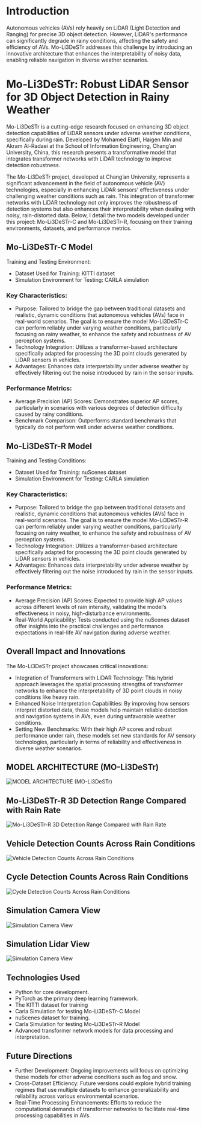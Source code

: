 
# Introduction

Autonomous vehicles (AVs) rely heavily on LiDAR (Light Detection and Ranging) for precise 3D object detection. However, LiDAR's performance can significantly degrade in rainy conditions, affecting the safety and efficiency of AVs. Mo-Li3DeSTr addresses this challenge by introducing an innovative architecture that enhances the interpretability of noisy data, enabling reliable navigation in diverse weather scenarios.

# Mo-Li3DeSTr: Robust LiDAR Sensor for 3D Object Detection in Rainy Weather

Mo-Li3DeSTr is a cutting-edge research focused on enhancing 3D object detection capabilities of LiDAR sensors under adverse weather conditions, specifically during rain. Developed by Mohamed Elatfi, Haigen Min and Akram Al-Radaei at the School of Information Engineering, Chang’an University, China, this research presents a transformative model that integrates transformer networks with LiDAR technology to improve detection robustness.

The Mo-Li3DeSTr project, developed at Chang’an University, represents a significant advancement in the field of autonomous vehicle (AV) technologies, especially in enhancing LiDAR sensors' effectiveness under challenging weather conditions such as rain. This integration of transformer networks with LiDAR technology not only improves the robustness of detection systems but also enhances their interpretability when dealing with noisy, rain-distorted data. Below, I detail the two models developed under this project: Mo-Li3DeSTr-C and Mo-Li3DeSTr-R, focusing on their training environments, datasets, and performance metrics.

## Mo-Li3DeSTr-C Model

Training and Testing Environment:
- Dataset Used for Training: KITTI dataset
- Simulation Environment for Testing: CARLA simulation

### Key Characteristics:

- Purpose: Tailored to bridge the gap between traditional datasets and realistic, dynamic conditions that autonomous vehicles (AVs) face in real-world scenarios. The goal is to ensure the model Mo-Li3DeSTr-C can perform reliably under varying weather conditions, particularly focusing on rainy weather, to enhance the safety and robustness of AV perception systems.
- Technology Integration: Utilizes a transformer-based architecture specifically adapted for processing the 3D point clouds generated by LiDAR sensors in vehicles.
- Advantages: Enhances data interpretability under adverse weather by effectively filtering out the noise introduced by rain in the sensor inputs.

### Performance Metrics:

- Average Precision (AP) Scores: Demonstrates superior AP scores, particularly in scenarios with various degrees of detection difficulty caused by rainy conditions.
- Benchmark Comparison: Outperforms standard benchmarks that typically do not perform well under adverse weather conditions.

## Mo-Li3DeSTr-R Model

Training and Testing Conditions:
- Dataset Used for Training: nuScenes dataset
- Simulation Environment for Testing: CARLA simulation

### Key Characteristics:

- Purpose: Tailored to bridge the gap between traditional datasets and realistic, dynamic conditions that autonomous vehicles (AVs) face in real-world scenarios. The goal is to ensure the model Mo-Li3DeSTr-R can perform reliably under varying weather conditions, particularly focusing on rainy weather, to enhance the safety and robustness of AV perception systems.
- Technology Integration: Utilizes a transformer-based architecture specifically adapted for processing the 3D point clouds generated by LiDAR sensors in vehicles.
- Advantages: Enhances data interpretability under adverse weather by effectively filtering out the noise introduced by rain in the sensor inputs.

### Performance Metrics:

- Average Precision (AP) Scores: Expected to provide high AP values across different levels of rain intensity, validating the model’s effectiveness in noisy, high-disturbance environments.
- Real-World Applicability: Tests conducted using the nuScenes dataset offer insights into the practical challenges and performance expectations in real-life AV navigation during adverse weather.

## Overall Impact and Innovations

The Mo-Li3DeSTr project showcases critical innovations:
- Integration of Transformers with LiDAR Technology: This hybrid approach leverages the spatial processing strengths of transformer networks to enhance the interpretability of 3D point clouds in noisy conditions like heavy rain.
- Enhanced Noise Interpretation Capabilities: By improving how sensors interpret distorted data, these models help maintain reliable detection and navigation systems in AVs, even during unfavorable weather conditions.
- Setting New Benchmarks: With their high AP scores and robust performance under rain, these models set new standards for AV sensory technologies, particularly in terms of reliability and effectiveness in diverse weather scenarios.

## MODEL ARCHITECTURE (MO-Li3DeSTr)
![MODEL ARCHITECTURE (MO-Li3DeSTr)](https://github.com/MoCoder007/Mo-Li3DeSTr--Robust-LiDAR-Sensor-for-3D-Object-Detection-with-Transformers-Network-in-Rainy-Weather/blob/main/Model%20Architecture.PNG)

##  Mo-Li3DeSTr-R 3D Detection Range Compared with Rain Rate
![Mo-Li3DeSTr-R 3D Detection Range Compared with Rain Rate](https://github.com/MoCoder007/Mo-Li3DeSTr--Robust-LiDAR-Sensor-for-3D-Object-Detection-with-Transformers-Network-in-Rainy-Weather/blob/main/Mo-Li3DeSTr-R%203D%20Detection%20Range%20Compared%20with%20Rain%20Rate.PNG)


## Vehicle Detection Counts Across Rain Conditions
![Vehicle Detection Counts Across Rain Conditions](https://github.com/MoCoder007/Mo-Li3DeSTr--Robust-LiDAR-Sensor-for-3D-Object-Detection-with-Transformers-Network-in-Rainy-Weather/blob/main/Vehicle%20Detection%20Counts%20Across%20Rain%20Conditions.PNG)

## Cycle Detection Counts Across Rain Conditions
![Cycle Detection Counts Across Rain Conditions](https://github.com/MoCoder007/Mo-Li3DeSTr--Robust-LiDAR-Sensor-for-3D-Object-Detection-with-Transformers-Network-in-Rainy-Weather/blob/main/Cycle%20Detection%20Counts%20Across%20Rain%20Conditions.PNG)

## Simulation Camera View
![Simulation Camera View](https://github.com/MoCoder007/Mo-Li3DeSTr-R/blob/main/Mo-Li3DeSTr-R-Carla-Simulation-Camera-View.PNG)

## Simulation Lidar View
![Simulation Camera View](https://github.com/MoCoder007/Mo-Li3DeSTr--Robust-LiDAR-Sensor-for-3D-Object-Detection-with-Transformers-Network-in-Rainy-Weather/blob/main/Simulation%20Lidar%20View.PNG)

## Technologies Used

- Python for core development.
- PyTorch as the primary deep learning framework.
- The KITTI dataset for training
- Carla Simulation for testing Mo-Li3DeSTr-C Model
- nuScenes dataset for training.
- Carla Simulation for testing Mo-Li3DeSTr-R Model
- Advanced transformer network models for data processing and interpretation.

## Future Directions

- Further Development: Ongoing improvements will focus on optimizing these models for other adverse conditions such as fog and snow.
- Cross-Dataset Efficiency: Future versions could explore hybrid training regimes that use multiple datasets to enhance generalizability and reliability across various environmental scenarios.
- Real-Time Processing Enhancements: Efforts to reduce the computational demands of transformer networks to facilitate real-time processing capabilities in AVs.
